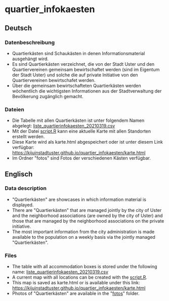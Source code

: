 # quartier_infokaesten

## Deutsch
### Datenbeschreibung
* Quartierkästen sind Schaukästen in denen Informationsmaterial ausgehängt wird.
* Es sind Quartierkästen verzeichnet, die  von der Stadt Uster und den Quartiervereinen gemeinsam bewirtschaftet werden (sind im Eigentum der Stadt Uster) und solche die auf private Initiative von den Quartiervereinen bewirtschafet werden.
* Über die gemeinsam bewirtschafteten Quartierkästen werden wöchentlich die wichtigsten Informationen aus der Stadtverwaltung der Bevölkerung zugänglich gemacht. 

### Dateien
* Die Tabelle mit allen Quartierkästen ist unter folgendem Namen abgelegt: [liste_quartierinfokaesten_20210319.csv](https://github.com/KiJuInStadtUster/quartier_infokaesten/blob/main/liste_quartierinfokaesten_20210319.csv)
* Mit der Datei [script.R](https://github.com/KiJuInStadtUster/quartier_infokaesten/blob/main/script.R) kann  eine aktuelle Karte mit allen Standorten erstellt werden.
* Diese Karte wird als karte.html abgespeichert oder ist unter diesem Link verfügbar: https://kijuinstadtuster.github.io/quartier_infokaesten/karte.html
* Im Ordner "fotos" sind Fotos der verschiedenen Kästen verfügbar.

## Englisch

### Data description
* "Quartierkästen" are showcases in which information material is displayed.
* There are "Quartierkästen" that are managed jointly by the city of Uster and the neighborhood associations (are owned by the city of Uster) and those that are managed by the neighborhood associations on the private initiative.
* The most important information from the city administration is made available to the population on a weekly basis via the jointly managed "Quartierkästen".

### Files
* The table with all accommodation boxes is stored under the following name: [liste_quartierinfokaesten_20210319.csv](https://github.com/KiJuInStadtUster/quartier_infokaesten/blob/main/liste_quartierinfokaesten_20210319.csv)
* A current map with all locations can be created with the [script.R](https://github.com/KiJuInStadtUster/quartier_infokaesten/blob/main/script.R).
* This map is saved as karte.html or is available under this link: https://kijuinstadtuster.github.io/quartier_infokaesten/karte.html
* Photos of "Quartierkästen" are available in the "[fotos](https://kijuinstadtuster.github.io/quartier_infokaesten/fotos)" folder.
